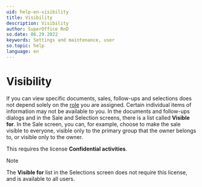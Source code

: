 ```yaml
---
uid: help-en-visibility
title: Visibility
description: Visibility
author: SuperOffice RnD
so.date: 06.29.2022
keywords: Settings and maintenance, user
so.topic: help
language: en
---
```


# Visibility

If you can view specific documents, sales, follow-ups and selections does not depend solely on the [role][1] you are assigned. Certain individual items of information may not be available to you. In the documents and follow-ups dialogs and in the Sale and Selection screens, there is a list called **Visible for**. In the Sale screen, you can, for example, choose to make the sale visible to everyone, visible only to the primary group that the owner belongs to, or visible only to the owner.

This requires the license **Confidential activities**.

> [!NOTE]
> The **Visible for** list in the Selections screen does not require this license, and is available to all users.

<!-- Referenced links -->
[1]: role/index.md

<!-- Referenced images -->
